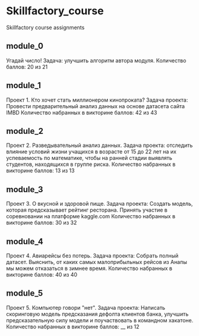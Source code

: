 # Skillfactory_course
  Skillfactory course assignments

## module_0
  Угадай число!
  Задача: улучшить алгоритм автора модуля.
  Количество баллов: 20 из 21

## module_1
  Проект 1. Кто хочет стать миллионером кинопроката?
  Задача проекта: Провести предварительный анализ данных на основе датасета сайта IMBD
  Количество набранных в викторине баллов: 42 из 43
  
## module_2
  Проект 2. Разведывательный анализ данных.
  Задача проекта: отследить влияние условий жизни учащихся в возрасте от 15 до 22 лет 
  на их успеваемость по математике, чтобы на ранней стадии выявлять студентов, находящихся в группе риска.
  Количество набранных в викторине баллов: 13 из 13
  
## module_3
  Проект 3. О вкусной и здоровой пище.
  Задача проекта: Создать модель, которая предсказывает рейтинг ресторана. Принять участие в
  соревновании на платформе kaggle.com
  Количество набранных в викторине баллов: 30 из 32
  
## module_4
  Проект 4. Авиарейсы без потерь.
  Задача проекта: Собрать полный датасет. Выяснить, от каких самых малоприбыльных рейсов из Анапы мы можем отказаться в зимнее время.
  Количество набранных в викторине баллов: 40 из 40
  
## module_5
  Проект 5. Компьютер говори "нет".
  Задача проекта: Написать скоринговую модель предсказания дефолта клиентов банка, улучшить предсказательную силу модели и поучаствовать в командном хакатоне.
  Количество набранных в викторине баллов: __ из 12

